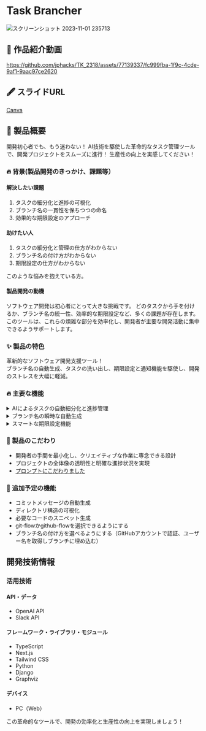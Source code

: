 # Task Brancher

![スクリーンショット 2023-11-01 235713](https://github.com/jphacks/TK_2318/assets/77139337/36c631f2-b7fc-4ccf-85ec-1f3ba75792b7)

## 🎥 作品紹介動画



https://github.com/jphacks/TK_2318/assets/77139337/fc999fba-1f9c-4cde-9af1-9aac97ce2620


<!-- 
## 作品URL 
[リンクを貼る] 
-->
## 🖋 スライドURL
[Canva](https://www.canva.com/design/DAFyiDKr9oM/279IUhFJexGCIqPiKevNfQ/view?utm_content=DAFyiDKr9oM&utm_campaign=designshare&utm_medium=link&utm_source=editor)


## 💪 製品概要
開発初心者でも、もう迷わない！
AI技術を駆使した革命的なタスク管理ツールで、開発プロジェクトをスムーズに進行！
生産性の向上を実感してください！


### 🔥 背景(製品開発のきっかけ、課題等）

#### 解決したい課題
1. タスクの細分化と進捗の可視化
2. ブランチ名の一貫性を保ちつつの命名
3. 効果的な期限設定のアプローチ

#### 助けたい人
1. タスクの細分化と管理の仕方がわからない
2. ブランチ名の付け方がわからない
3. 期限設定の仕方がわからない
   
このような悩みを抱えている方。


#### 製品開発の動機
ソフトウェア開発は初心者にとって大きな挑戦です。
どのタスクから手を付けるか、ブランチ名の統一性、効率的な期限設定など、多くの課題が存在します。
このツールは、これらの煩雑な部分を効率化し、開発者が主要な開発活動に集中できるようサポートします。


### ✨ 製品の特色
革新的なソフトウェア開発支援ツール！  
ブランチ名の自動生成、タスクの洗い出し、期限設定と通知機能を駆使し、開発のストレスを大幅に軽減。


### 🔥 主要な機能
<details>
<summary>AIによるタスクの自動細分化と進捗管理</summary>
   
- タスク管理をシンプルに、進捗も一目で分かる

</details>

<details>
<summary>ブランチ名の瞬時な自動生成</summary>
   
- ブランチ名の一貫性を確保しつつ、瞬時に生成

</details>

<details>
<summary>スマートな期限設定機能</summary>
   
- タスクの期限を自動で提案し、通知でリマインド

</details>


### 🥳 製品のこだわり
- 開発者の手間を最小化し、クリエイティブな作業に専念できる設計
- プロジェクトの全体像の透明性と明確な進捗状況を実現
- [プロンプトにこだわりました](https://github.com/jphacks/TK_2318/blob/feature/backend/backend/api/views.py) 


### 🚀 追加予定の機能
- コミットメッセージの自動生成
- ディレクトリ構造の可視化
- 必要なコードのスニペット生成
- git-flowかgithub-flowを選択できるようにする
- ブランチ名の付け方を選べるようにする（GitHubアカウントで認証、ユーザー名を取得しブランチに埋め込む）


## 開発技術情報

### 活用技術
#### API・データ
* OpenAI API
* Slack API

#### フレームワーク・ライブラリ・モジュール
* TypeScript
* Next.js
* Tailwind CSS
* Python
* Django
* Graphviz

#### デバイス
* PC（Web）

この革命的なツールで、開発の効率化と生産性の向上を実現しましょう！
